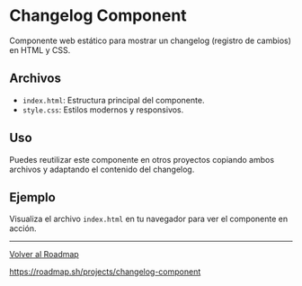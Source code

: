 # Changelog Component

Componente web estático para mostrar un changelog (registro de cambios) en HTML y CSS.

## Archivos
- `index.html`: Estructura principal del componente.
- `style.css`: Estilos modernos y responsivos.

## Uso
Puedes reutilizar este componente en otros proyectos copiando ambos archivos y adaptando el contenido del changelog.

## Ejemplo
Visualiza el archivo `index.html` en tu navegador para ver el componente en acción.

---

[Volver al Roadmap](../README.md)


https://roadmap.sh/projects/changelog-component